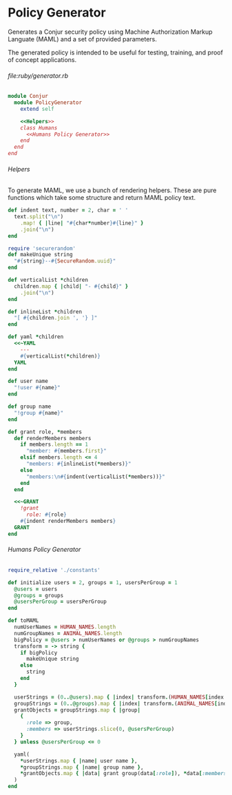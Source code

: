 # Policy Generator

Generates a Conjur security policy using Machine Authorization Markup Languate
(MAML) and a set of provided parameters.

The generated policy is intended to be useful for testing, training, and proof
of concept applications.

###### file:ruby/generator.rb
```ruby
module Conjur
  module PolicyGenerator
    extend self

    <<Helpers>>
    class Humans
      <<Humans Policy Generator>>
    end
  end
end
```

###### Helpers

To generate MAML, we use a bunch of rendering helpers. These are pure functions
which take some structure and return MAML policy text.

```ruby
def indent text, number = 2, char = ' '
  text.split("\n")
    .map! { |line| "#{char*number}#{line}" }
    .join("\n")
end

require 'securerandom'
def makeUnique string
  "#{string}--#{SecureRandom.uuid}"
end

def verticalList *children
  children.map { |child| "- #{child}" }
    .join("\n")
end

def inlineList *children
  "[ #{children.join ', '} ]"
end

def yaml *children
  <<~YAML
    ---
    #{verticalList(*children)}
  YAML
end

def user name
  "!user #{name}"
end

def group name
  "!group #{name}"
end

def grant role, *members
  def renderMembers members
    if members.length == 1
      "member: #{members.first}"
    elsif members.length <= 4
      "members: #{inlineList(*members)}"
    else
      "members:\n#{indent(verticalList(*members))}"
    end
  end

  <<~GRANT
    !grant
      role: #{role}
    #{indent renderMembers members}
  GRANT
end
```

###### Humans Policy Generator

```ruby
require_relative './constants'

def initialize users = 2, groups = 1, usersPerGroup = 1
  @users = users
  @groups = groups
  @usersPerGroup = usersPerGroup
end

def toMAML
  numUserNames = HUMAN_NAMES.length
  numGroupNames = ANIMAL_NAMES.length
  bigPolicy = @users > numUserNames or @groups > numGroupNames
  transform = -> string {
    if bigPolicy
      makeUnique string
    else
      string
    end
  }

  userStrings = (0..@users).map { |index| transform.(HUMAN_NAMES[index % numUserNames]) }
  groupStrings = (0..@groups).map { |index| transform.(ANIMAL_NAMES[index % numGroupNames]) }
  grantObjects = groupStrings.map { |group|
    {
      :role => group,
      :members => userStrings.slice(0, @usersPerGroup)
    }
  } unless @usersPerGroup <= 0

  yaml(
    *userStrings.map { |name| user name },
    *groupStrings.map { |name| group name },
    *grantObjects.map { |data| grant group(data[:role]), *data[:members].map { |name| user name }}
  )
end
```
